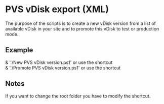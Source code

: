 # PVS vDisk export (XML)
The purpose of the scripts is to create a new vDisk version from a list of available vDisk in your site and to promote this vDisk to test or production mode.

## Example
& '.\New PVS vDisk version.ps1' or use the shortcut  
& '.\Promote PVS vDisk version.ps1' or use the shortcut

## Notes
If you want to change the root folder you have to modify the shortcut.